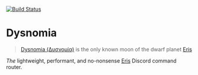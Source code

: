 [![Build Status](https://travis-ci.org/Safetyatlast/Dysnomia.svg?branch=master)](https://travis-ci.org/Safetyatlast/Dysnomia)
# Dysnomia
> [Dysnomia (Δυσνομία)]("https://en.wikipedia.org/wiki/Dysnomia_%28moon%29) is the only known moon of the dwarf planet [Eris](https://en.wikipedia.org/wiki/Eris_%28dwarf_planet%29)

*The* lightweight, performant, and no-nonsense [Eris](https://github.com/abalabahaha/eris) Discord command router.
